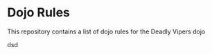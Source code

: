 Dojo Rules
==========

This repository contains a list of dojo rules for the Deadly Vipers dojo

dsd